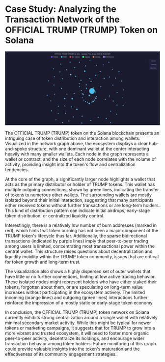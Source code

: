 
# Case Study: Analyzing the Transaction Network of the OFFICIAL TRUMP (TRUMP) Token on Solana

![OFFICIAL TRUMP Token Graph](trump_trader_network.png)

The OFFICIAL TRUMP (TRUMP) token on the Solana blockchain presents an intriguing case of token distribution and interaction among wallets. Visualized in the network graph above, the ecosystem displays a clear hub-and-spoke structure, with one dominant wallet at the center interacting heavily with many smaller wallets. Each node in the graph represents a wallet or contract, and the size of each node correlates with the volume of activity, providing insight into the token's flow and centralization tendencies.

At the core of the graph, a significantly larger node highlights a wallet that acts as the primary distributor or holder of TRUMP tokens. This wallet has multiple outgoing connections, shown by green lines, indicating the transfer of tokens to numerous other wallets. The surrounding wallets are mostly isolated beyond their initial interaction, suggesting that many participants either received tokens without further transactions or are long-term holders. This kind of distribution pattern can indicate initial airdrops, early-stage token distribution, or centralized liquidity control.

Interestingly, there is a relatively low number of burn addresses (marked in red), which hints that token burning has not been a major component of the TRUMP token's lifecycle thus far. Additionally, the sparse bidirectional transactions (indicated by purple lines) imply that peer-to-peer trading among users is limited, concentrating most transactional power within the central wallet. This structure raises questions about decentralization and liquidity mobility within the TRUMP token community, issues that are critical for token growth and long-term trust.

The visualization also shows a highly dispersed set of outer wallets that have little or no further connections, hinting at low active trading behavior. These isolated nodes might represent holders who have either staked their tokens, forgotten about them, or are speculating on long-term value increases without participating in the ecosystem actively. The limited incoming (orange lines) and outgoing (green lines) interactions further reinforce the impression of a mostly static or early-stage token economy.

In conclusion, the OFFICIAL TRUMP (TRUMP) token network on Solana currently exhibits strong centralization around a single wallet with relatively minimal secondary market activity. While this might be typical for newer tokens or marketing campaigns, it suggests that for TRUMP to grow into a more vibrant and trusted ecosystem, it will need to foster more organic peer-to-peer activity, decentralize its holdings, and encourage wider transaction behavior among token holders. Future monitoring of this graph could provide valuable insights into the token's maturation and the effectiveness of its community engagement strategies.
